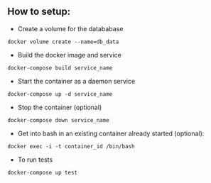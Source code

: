 ## How to setup:

- Create a volume for the datababase
```
docker volume create --name=db_data
```

- Build the docker image and service
```
docker-compose build service_name
```

- Start the container as a daemon service
```
docker-compose up -d service_name
```

- Stop the container (optional)
```
docker-compose down service_name
```

- Get into bash in an existing container already started (optional): 
```
docker exec -i -t container_id /bin/bash
```

- To run tests
```
docker-compose up test
```
